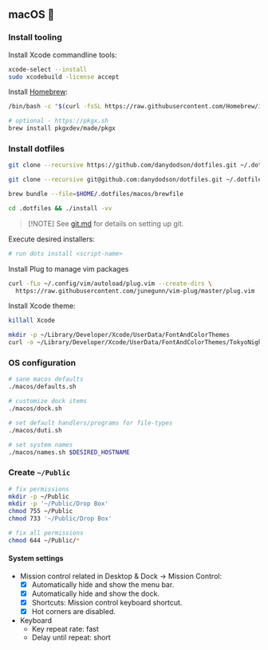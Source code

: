 ## macOS 🍎

### Install tooling

Install Xcode commandline tools:

```bash
xcode-select --install
sudo xcodebuild -license accept
```

Install [Homebrew](https://brew.sh/):

```bash
/bin/bash -c "$(curl -fsSL https://raw.githubusercontent.com/Homebrew/install/HEAD/install.sh)"

# optional - https://pkgx.sh
brew install pkgxdev/made/pkgx
```

### Install dotfiles

```bash
git clone --recursive https://github.com/danydodson/dotfiles.git ~/.dotfiles

git clone --recursive git@github.com:danydodson/dotfiles.git ~/.dotfiles

brew bundle --file=$HOME/.dotfiles/macos/brewfile

cd .dotfiles && ./install -vv
```

> [!NOTE] See [git.md](git.md) for details on setting up git.

Execute desired installers:

```bash
# run dots install <script-name>
```

Install Plug to manage vim packages

```bash
curl -fLo ~/.config/vim/autoload/plug.vim --create-dirs \
  https://raw.githubusercontent.com/junegunn/vim-plug/master/plug.vim
```

Install Xcode theme:

```bash
killall Xcode

mkdir -p ~/Library/Developer/Xcode/UserData/FontAndColorThemes
curl -o ~/Library/Developer/Xcode/UserData/FontAndColorThemes/TokyoNight.xccolortheme https://raw.githubusercontent.com/mesqueeb/TokyoNightXcodeTheme/refs/heads/main/TokyoNight.xccolortheme
```

### OS configuration

```bash
# sane macos defaults
./macos/defaults.sh

# customize dock items
./macos/dock.sh

# set default handlers/programs for file-types
./macos/duti.sh

# set system names
./macos/names.sh $DESIRED_HOSTNAME
```

### Create `~/Public`

```bash
# fix permissions
mkdir -p ~/Public
mkdir -p '~/Public/Drop Box'
chmod 755 ~/Public
chmod 733 '~/Public/Drop Box'

# fix all permissions
chmod 644 ~/Public/*
```

#### System settings

- Mission control related in Desktop & Dock → Mission Control:
  - [x] Automatically hide and show the menu bar.
  - [x] Automatically hide and show the dock.
  - [x] Shortcuts: Mission control keyboard shortcut.
  - [x] Hot corners are disabled.
- Keyboard
  - Key repeat rate: fast
  - Delay until repeat: short
